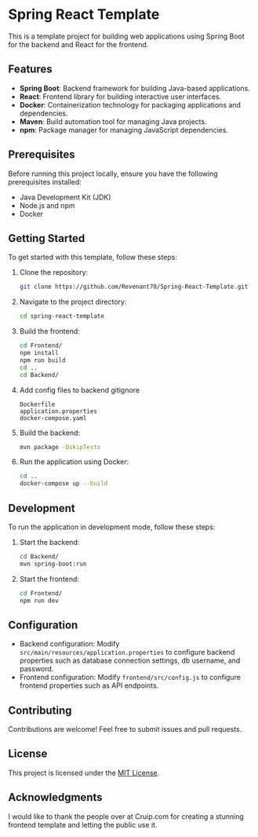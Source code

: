 # Spring React Template

This is a template project for building web applications using Spring Boot for the backend and React for the frontend.

## Features

- **Spring Boot**: Backend framework for building Java-based applications.
- **React**: Frontend library for building interactive user interfaces.
- **Docker**: Containerization technology for packaging applications and dependencies.
- **Maven**: Build automation tool for managing Java projects.
- **npm**: Package manager for managing JavaScript dependencies.

## Prerequisites

Before running this project locally, ensure you have the following prerequisites installed:

- Java Development Kit (JDK)
- Node.js and npm
- Docker

## Getting Started

To get started with this template, follow these steps:

1. Clone the repository:

    ```bash
    git clone https://github.com/Revenant70/Spring-React-Template.git
    ```

2. Navigate to the project directory:

    ```bash
    cd spring-react-template
    ```

3. Build the frontend:

    ```bash
    cd Frontend/
    npm install
    npm run build
    cd ..
    cd Backend/
    ```

4. Add config files to backend gitignore
    ```
    Dockerfile
    application.properties
    docker-compose.yaml
    ```

5. Build the backend:

    ```bash
    mvn package -DskipTests
    ```

6. Run the application using Docker:

    ```bash
    cd ..
    docker-compose up --build
    ```

## Development

To run the application in development mode, follow these steps:

1. Start the backend:

    ```bash
    cd Backend/
    mvn spring-boot:run
    ```

2. Start the frontend:

    ```bash
    cd Frontend/
    npm run dev
    ```

## Configuration

- Backend configuration: Modify `src/main/resources/application.properties` to configure backend properties such as database connection settings, db username, and password.
- Frontend configuration: Modify `frontend/src/config.js` to configure frontend properties such as API endpoints.

## Contributing

Contributions are welcome! Feel free to submit issues and pull requests.

## License

This project is licensed under the [MIT License](LICENSE).

## Acknowledgments

I would like to thank the people over at Cruip.com for creating a stunning frontend template and letting the public use it.
